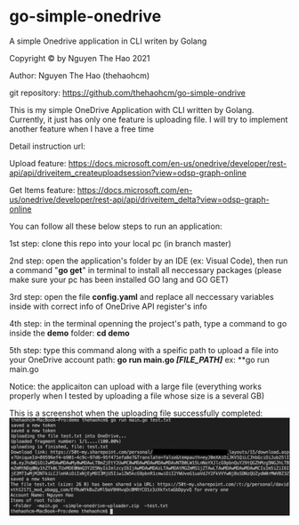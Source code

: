 # go-simple-onedrive
A simple Onedrive application in CLI writen by Golang

Copyright © by Nguyen The Hao 2021

Author: Nguyen The Hao (thehaohcm)

git repository: https://github.com/thehaohcm/go-simple-ondrive

This is my simple OneDrive Application with CLI written by Golang. Currently, it just has only one feature is uploading file. I will try to implement another feature when I have a free time

Detail instruction url: 

Upload feature: https://docs.microsoft.com/en-us/onedrive/developer/rest-api/api/driveitem_createuploadsession?view=odsp-graph-online

Get Items feature: https://docs.microsoft.com/en-us/onedrive/developer/rest-api/api/driveitem_delta?view=odsp-graph-online

You can follow all these below steps to run an application: 

1st step: clone this repo into your local pc (in branch master)

2nd step: open the application's folder by an IDE (ex: Visual Code), then run a command "**go get**" in terminal to install all neccessary packages (please make sure your pc has been installed GO lang and GO GET)

3rd step: open the file **config.yaml** and replace all neccessary variables inside with correct info of OneDrive API register's info

4th step: in the terminal openning the project's path, type a command to go inside the **demo** folder: **cd demo**

5th step: type this command along with a speific path to upload a file into your OneDrive account path: **go run main.go *[FILE_PATH]***
  ex: **go run main.go 

Notice: the applicaiton can upload with a large file (everything works properly when I tested by uploading a file whose size is a several GB)

This is a screenshot when the uploading file successfully completed:
![alt text](https://github.com/thehaohcm/go-simple-onedrive/blob/master/screenshot/screenshot-demo.png?raw=true)
